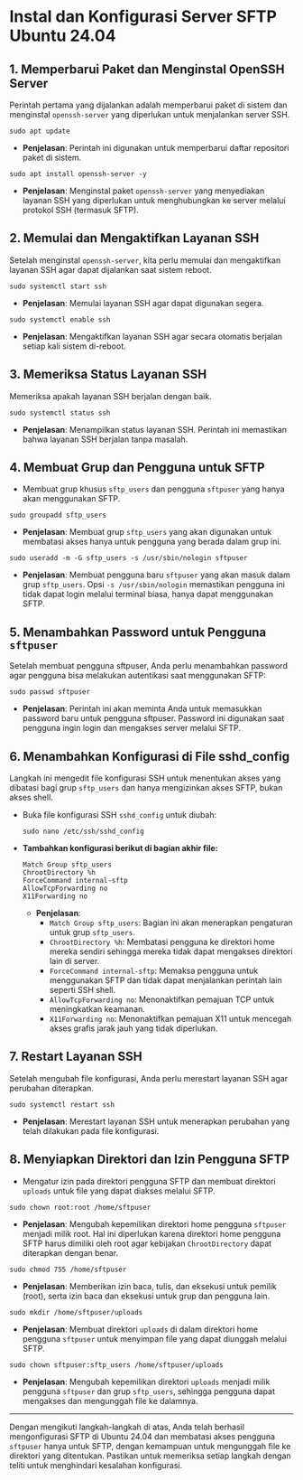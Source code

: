 # Instal dan Konfigurasi Server SFTP Ubuntu 24.04

## 1. **Memperbarui Paket dan Menginstal OpenSSH Server**
   Perintah pertama yang dijalankan adalah memperbarui paket di sistem dan menginstal `openssh-server` yang diperlukan untuk menjalankan server SSH.

   ```
   sudo apt update
   ```
   - **Penjelasan**: Perintah ini digunakan untuk memperbarui daftar repositori paket di sistem.

   ```
   sudo apt install openssh-server -y
   ```
   - **Penjelasan**: Menginstal paket `openssh-server` yang menyediakan layanan SSH yang diperlukan untuk menghubungkan ke server melalui protokol SSH (termasuk SFTP).

## 2. **Memulai dan Mengaktifkan Layanan SSH**
   Setelah menginstal `openssh-server`, kita perlu memulai dan mengaktifkan layanan SSH agar dapat dijalankan saat sistem reboot.

   ```
   sudo systemctl start ssh
   ```
   - **Penjelasan**: Memulai layanan SSH agar dapat digunakan segera.

   ```
   sudo systemctl enable ssh
   ```
   - **Penjelasan**: Mengaktifkan layanan SSH agar secara otomatis berjalan setiap kali sistem di-reboot.

## 3. **Memeriksa Status Layanan SSH**
   Memeriksa apakah layanan SSH berjalan dengan baik.

   ```
   sudo systemctl status ssh
   ```
   - **Penjelasan**: Menampilkan status layanan SSH. Perintah ini memastikan bahwa layanan SSH berjalan tanpa masalah.

## 4. **Membuat Grup dan Pengguna untuk SFTP**
   - Membuat grup khusus `sftp_users` dan pengguna `sftpuser` yang hanya akan menggunakan SFTP.

   ```
   sudo groupadd sftp_users
   ```
   - **Penjelasan**: Membuat grup `sftp_users` yang akan digunakan untuk membatasi akses hanya untuk pengguna yang berada dalam grup ini.

   ```
   sudo useradd -m -G sftp_users -s /usr/sbin/nologin sftpuser
   ```
   - **Penjelasan**: Membuat pengguna baru `sftpuser` yang akan masuk dalam grup `sftp_users`. Opsi `-s /usr/sbin/nologin` memastikan pengguna ini tidak dapat login melalui terminal biasa, hanya dapat menggunakan SFTP.

## 5. Menambahkan Password untuk Pengguna `sftpuser`
   Setelah membuat pengguna sftpuser, Anda perlu menambahkan password agar pengguna bisa melakukan autentikasi saat menggunakan SFTP:

   ```
   sudo passwd sftpuser
   ```

   - **Penjelasan**: Perintah ini akan meminta Anda untuk memasukkan password baru untuk pengguna sftpuser. Password ini digunakan saat pengguna ingin login dan mengakses server melalui SFTP.

## 6. **Menambahkan Konfigurasi di File sshd_config**
   Langkah ini mengedit file konfigurasi SSH untuk menentukan akses yang dibatasi bagi grup `sftp_users` dan hanya mengizinkan akses SFTP, bukan akses shell.

   - Buka file konfigurasi SSH `sshd_config` untuk diubah:
     ```
     sudo nano /etc/ssh/sshd_config
     ```

   - **Tambahkan konfigurasi berikut di bagian akhir file:**
     ```
     Match Group sftp_users
     ChrootDirectory %h
     ForceCommand internal-sftp
     AllowTcpForwarding no
     X11Forwarding no
     ```
     - **Penjelasan**:
       - `Match Group sftp_users`: Bagian ini akan menerapkan pengaturan untuk grup `sftp_users`.
       - `ChrootDirectory %h`: Membatasi pengguna ke direktori home mereka sendiri sehingga mereka tidak dapat mengakses direktori lain di server.
       - `ForceCommand internal-sftp`: Memaksa pengguna untuk menggunakan SFTP dan tidak dapat menjalankan perintah lain seperti SSH shell.
       - `AllowTcpForwarding no`: Menonaktifkan pemajuan TCP untuk meningkatkan keamanan.
       - `X11Forwarding no`: Menonaktifkan pemajuan X11 untuk mencegah akses grafis jarak jauh yang tidak diperlukan.

## 7. **Restart Layanan SSH**
   Setelah mengubah file konfigurasi, Anda perlu merestart layanan SSH agar perubahan diterapkan.

   ```
   sudo systemctl restart ssh
   ```
   - **Penjelasan**: Merestart layanan SSH untuk menerapkan perubahan yang telah dilakukan pada file konfigurasi.

## 8. **Menyiapkan Direktori dan Izin Pengguna SFTP**
   - Mengatur izin pada direktori pengguna SFTP dan membuat direktori `uploads` untuk file yang dapat diakses melalui SFTP.

   ```
   sudo chown root:root /home/sftpuser
   ```
   - **Penjelasan**: Mengubah kepemilikan direktori home pengguna `sftpuser` menjadi milik root. Hal ini diperlukan karena direktori home pengguna SFTP harus dimiliki oleh root agar kebijakan `ChrootDirectory` dapat diterapkan dengan benar.

   ```
   sudo chmod 755 /home/sftpuser
   ```
   - **Penjelasan**: Memberikan izin baca, tulis, dan eksekusi untuk pemilik (root), serta izin baca dan eksekusi untuk grup dan pengguna lain.

   ```
   sudo mkdir /home/sftpuser/uploads
   ```
   - **Penjelasan**: Membuat direktori `uploads` di dalam direktori home pengguna `sftpuser` untuk menyimpan file yang dapat diunggah melalui SFTP.

   ```
   sudo chown sftpuser:sftp_users /home/sftpuser/uploads
   ```
   - **Penjelasan**: Mengubah kepemilikan direktori `uploads` menjadi milik pengguna `sftpuser` dan grup `sftp_users`, sehingga pengguna dapat mengakses dan mengunggah file ke dalamnya.

---

Dengan mengikuti langkah-langkah di atas, Anda telah berhasil mengonfigurasi SFTP di Ubuntu 24.04 dan membatasi akses pengguna `sftpuser` hanya untuk SFTP, dengan kemampuan untuk mengunggah file ke direktori yang ditentukan. Pastikan untuk memeriksa setiap langkah dengan teliti untuk menghindari kesalahan konfigurasi.